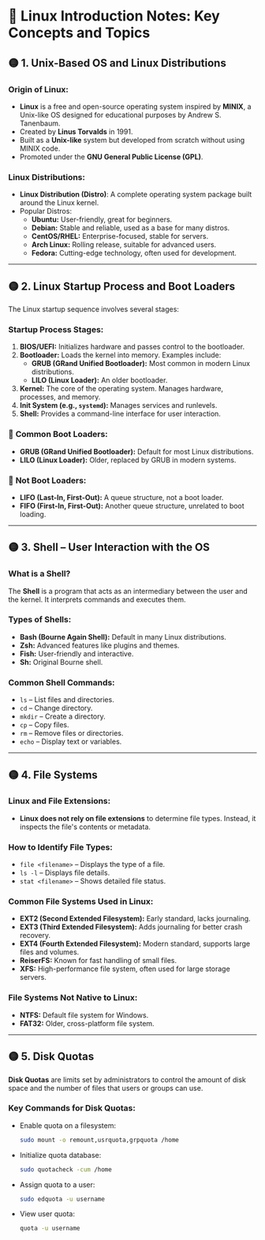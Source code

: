# 📘 Linux Introduction Notes: Key Concepts and Topics

## 🟡 1. Unix-Based OS and Linux Distributions
### Origin of Linux:
- **Linux** is a free and open-source operating system inspired by **MINIX**, a Unix-like OS designed for educational purposes by Andrew S. Tanenbaum.
- Created by **Linus Torvalds** in 1991.
- Built as a **Unix-like** system but developed from scratch without using MINIX code.
- Promoted under the **GNU General Public License (GPL)**.

### Linux Distributions:
- **Linux Distribution (Distro)**: A complete operating system package built around the Linux kernel.
- Popular Distros:
  - **Ubuntu:** User-friendly, great for beginners.
  - **Debian:** Stable and reliable, used as a base for many distros.
  - **CentOS/RHEL:** Enterprise-focused, stable for servers.
  - **Arch Linux:** Rolling release, suitable for advanced users.
  - **Fedora:** Cutting-edge technology, often used for development.

---

## 🟡 2. Linux Startup Process and Boot Loaders
The Linux startup sequence involves several stages:

### **Startup Process Stages:**
1. **BIOS/UEFI:** Initializes hardware and passes control to the bootloader.
2. **Bootloader:** Loads the kernel into memory. Examples include:
   - **GRUB (GRand Unified Bootloader):** Most common in modern Linux distributions.
   - **LILO (Linux Loader):** An older bootloader.
3. **Kernel:** The core of the operating system. Manages hardware, processes, and memory.
4. **Init System (e.g., `systemd`):** Manages services and runlevels.
5. **Shell:** Provides a command-line interface for user interaction.

### 📌 **Common Boot Loaders:**
- **GRUB (GRand Unified Bootloader):** Default for most Linux distributions.
- **LILO (Linux Loader):** Older, replaced by GRUB in modern systems.

### 🚫 **Not Boot Loaders:**
- **LIFO (Last-In, First-Out):** A queue structure, not a boot loader.
- **FIFO (First-In, First-Out):** Another queue structure, unrelated to boot loading.

---

## 🟡 3. Shell – User Interaction with the OS
### **What is a Shell?**
The **Shell** is a program that acts as an intermediary between the user and the kernel. It interprets commands and executes them.

### **Types of Shells:**
- **Bash (Bourne Again Shell):** Default in many Linux distributions.
- **Zsh:** Advanced features like plugins and themes.
- **Fish:** User-friendly and interactive.
- **Sh:** Original Bourne shell.

### **Common Shell Commands:**
- `ls` – List files and directories.
- `cd` – Change directory.
- `mkdir` – Create a directory.
- `cp` – Copy files.
- `rm` – Remove files or directories.
- `echo` – Display text or variables.

---

## 🟡 4. File Systems
### **Linux and File Extensions:**
- **Linux does not rely on file extensions** to determine file types. Instead, it inspects the file's contents or metadata.

### **How to Identify File Types:**
- `file <filename>` – Displays the type of a file.
- `ls -l` – Displays file details.
- `stat <filename>` – Shows detailed file status.

### **Common File Systems Used in Linux:**
- **EXT2 (Second Extended Filesystem):** Early standard, lacks journaling.
- **EXT3 (Third Extended Filesystem):** Adds journaling for better crash recovery.
- **EXT4 (Fourth Extended Filesystem):** Modern standard, supports large files and volumes.
- **ReiserFS:** Known for fast handling of small files.
- **XFS:** High-performance file system, often used for large storage servers.

### **File Systems Not Native to Linux:**
- **NTFS:** Default file system for Windows.
- **FAT32:** Older, cross-platform file system.

---

## 🟡 5. Disk Quotas
**Disk Quotas** are limits set by administrators to control the amount of disk space and the number of files that users or groups can use.

### **Key Commands for Disk Quotas:**
- Enable quota on a filesystem:
  ```bash
  sudo mount -o remount,usrquota,grpquota /home

- Initialize quota database:
  ```bash
  sudo quotacheck -cum /home

- Assign quota to a user:
  ```bash
  sudo edquota -u username

- View user quota:
  ```bash
  quota -u username
